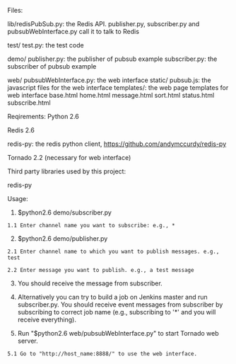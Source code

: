 Files:

  lib/redisPubSub.py: the Redis API. publisher.py, subscriber.py and pubsubWebInterface.py call it to talk to Redis

  test/
    test.py: the test code

  demo/
    publisher.py: the publisher of pubsub example
    subscriber.py: the subscriber of pubsub example

  web/
    pubsubWebInterface.py: the web interface
    static/
      pubsub.js: the javascript files for the web interface
    templates/: the web page templates for web interface
      base.html  home.html  message.html  sort.html  status.html  subscribe.html

Reqirements:
  Python 2.6

  Redis 2.6

  redis-py: the redis python client, https://github.com/andymccurdy/redis-py

  Tornado 2.2 (necessary for web interface)

Third party libraries used by this project:

  redis-py

Usage:
  1. $python2.6 demo/subscriber.py

    1.1 Enter channel name you want to subscribe: e.g., *

  2. $python2.6 demo/publisher.py

    2.1 Enter channel name to which you want to publish messages. e.g., test

    2.2 Enter message you want to publish. e.g., a test message

  3. You should receive the message from subscriber.

  4. Alternatively you can try to build a job on Jenkins master and run subscriber.py.
    You should receive event messages from subscriber by subscribing to correct job name
    (e.g., subscribing to '*' and you will receive everything).

  5. Run "$python2.6 web/pubsubWebInterface.py" to start Tornado web server.

    5.1 Go to "http://host_name:8888/" to use the web interface.

